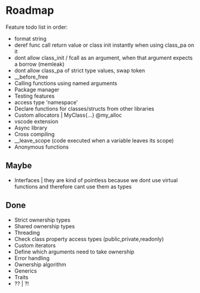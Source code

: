
# Roadmap

Feature todo list in order:

- format string
- deref func call return value or class init instantly when using class_pa on it
- dont allow class_init / fcall as an argument, when that argument expects a borrow (memleak)
- dont allow class_pa of strict type values, swap token
- __before_free
- Calling functions using named arguments
- Package manager
- Testing features
- access type 'namespace'
- Declare functions for classes/structs from other libraries
- Custom allocators | MyClass{...} @my_alloc
- vscode extension
- Async library
- Cross compiling
- __leave_scope (code executed when a variable leaves its scope)
- Anonymous functions

## Maybe

- Interfaces | they are kind of pointless because we dont use virtual functions and therefore cant use them as types

## Done

- Strict ownership types
- Shared ownership types
- Threading
- Check class property access types (public,private,readonly)
- Custom iterators
- Define which arguments need to take ownership
- Error handling
- Ownership algorithm
- Generics
- Traits
- ?? | ?!
